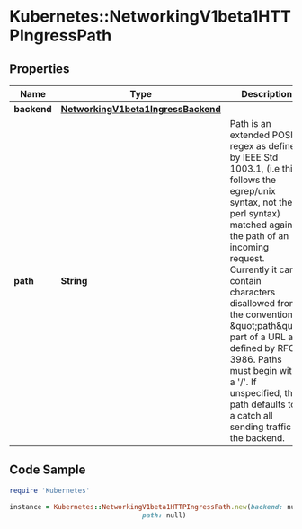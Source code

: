 # Kubernetes::NetworkingV1beta1HTTPIngressPath

## Properties

Name | Type | Description | Notes
------------ | ------------- | ------------- | -------------
**backend** | [**NetworkingV1beta1IngressBackend**](NetworkingV1beta1IngressBackend.md) |  | 
**path** | **String** | Path is an extended POSIX regex as defined by IEEE Std 1003.1, (i.e this follows the egrep/unix syntax, not the perl syntax) matched against the path of an incoming request. Currently it can contain characters disallowed from the conventional \&quot;path\&quot; part of a URL as defined by RFC 3986. Paths must begin with a &#39;/&#39;. If unspecified, the path defaults to a catch all sending traffic to the backend. | [optional] 

## Code Sample

```ruby
require 'Kubernetes'

instance = Kubernetes::NetworkingV1beta1HTTPIngressPath.new(backend: null,
                                 path: null)
```



